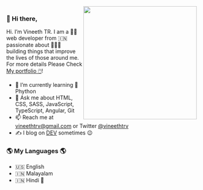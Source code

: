 <img width="300px" align="right" src="https://vineethtrv.github.io/assets/images/vineethtrv.jpg"/>

### 👋 Hi there, 

Hi. I’m Vineeth TR. I am a 👨‍💻 web developer from 🇮🇳 passionate about 👨🏻‍🔧 building things that improve the lives of those around me. For more details Please Check [My portfolio 🖱️](https://vineethtrv.github.io/)! 

- 🌱 I’m currently learning 🐍 Phython
- 💬 Ask me about HTML, CSS, SASS, JavaScript, TypeScript, Angular, Git
- 📫 Reach me at vineethtrv@gmail.com or Twitter [@vineethtrv](https://twitter.com/vineethtrv)
- ✍️ I blog on [DEV](https://dev.to/vineethtrv) sometimes 😉


### 🌎 My Languages 🌎

- 🇺🇸 English
- 🇮🇳 Malayalam
- 🇮🇳 Hindi 👶	

